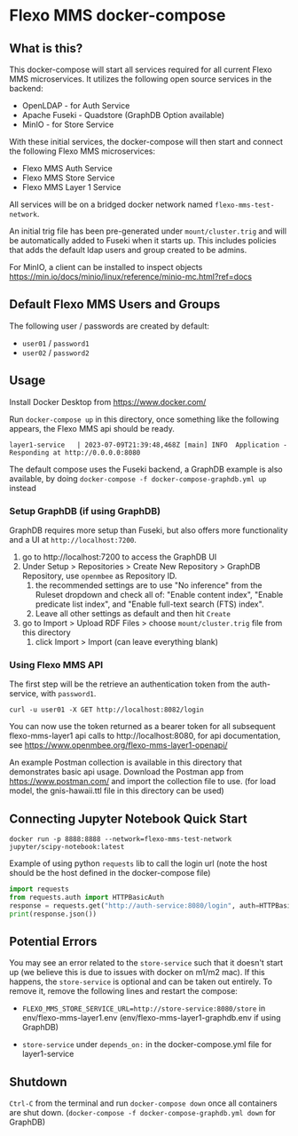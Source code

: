 # Flexo MMS docker-compose

## What is this?
This docker-compose will start all services required for all current Flexo MMS microservices. It utilizes the following open source services in the backend:

- OpenLDAP - for Auth Service
- Apache Fuseki - Quadstore (GraphDB Option available)
- MinIO - for Store Service

With these initial services, the docker-compose will then start and connect the following Flexo MMS microservices:

- Flexo MMS Auth Service
- Flexo MMS Store Service
- Flexo MMS Layer 1 Service

All services will be on a bridged docker network named `flexo-mms-test-network`.

An initial trig file has been pre-generated under `mount/cluster.trig` and will be automatically added to Fuseki when it starts up. This includes policies that adds the default ldap users and group created to be admins.

For MinIO, a client can be installed to inspect objects https://min.io/docs/minio/linux/reference/minio-mc.html?ref=docs

## Default Flexo MMS Users and Groups
The following user / passwords are created by default:
- `user01` / `password1`
- `user02` / `password2`

## Usage
Install Docker Desktop from https://www.docker.com/

Run `docker-compose up` in this directory, once something like the following appears, the Flexo MMS api should be ready.

    layer1-service   | 2023-07-09T21:39:48,468Z [main] INFO  Application - Responding at http://0.0.0.0:8080

The default compose uses the Fuseki backend, a GraphDB example is also available, by doing `docker-compose -f docker-compose-graphdb.yml up` instead

### Setup GraphDB (if using GraphDB)

GraphDB requires more setup than Fuseki, but also offers more functionality and a UI at `http://localhost:7200`.

1. go to http://localhost:7200 to access the GraphDB UI
2. Under Setup > Repositories > Create New Repository > GraphDB Repository, use `openmbee` as Repository ID.
    1. the recommended settings are to use "No inference" from the Ruleset dropdown and check all of: "Enable content index", "Enable predicate list index", and "Enable full-text search (FTS) index".
    2. Leave all other settings as default and then hit `Create`
3. go to Import > Upload RDF Files > choose `mount/cluster.trig` file from this directory
    1. click Import > Import (can leave everything blank)
   
### Using Flexo MMS API
The first step will be the retrieve an authentication token from the auth-service, with `password1`. 

`curl -u user01 -X GET http://localhost:8082/login`

You can now use the token returned as a bearer token for all subsequent flexo-mms-layer1 api calls to http://localhost:8080, for api documentation, see https://www.openmbee.org/flexo-mms-layer1-openapi/

An example Postman collection is available in this directory that demonstrates basic api usage. Download the Postman app from https://www.postman.com/ and import the collection file to use. (for load model, the gnis-hawaii.ttl file in this directory can be used)

## Connecting Jupyter Notebook Quick Start

    docker run -p 8888:8888 --network=flexo-mms-test-network jupyter/scipy-notebook:latest

Example of using python `requests` lib to call the login url (note the host should be the host defined in the docker-compose file)

```python
import requests
from requests.auth import HTTPBasicAuth
response = requests.get("http://auth-service:8080/login", auth=HTTPBasicAuth('user01', 'password1'))
print(response.json())
```

## Potential Errors

You may see an error related to the `store-service` such that it doesn't start up (we believe this is due to issues with docker on m1/m2 mac). If this happens, the `store-service` is optional and can be taken out entirely. To remove it, remove the following lines and restart the compose:

- `FLEXO_MMS_STORE_SERVICE_URL=http://store-service:8080/store` in env/flexo-mms-layer1.env (env/flexo-mms-layer1-graphdb.env if using GraphDB)

- `store-service` under `depends_on:` in the docker-compose.yml file for layer1-service

## Shutdown
`Ctrl-C` from the terminal and run `docker-compose down` once all containers are shut down. (`docker-compose -f docker-compose-graphdb.yml down` for GraphDB)
